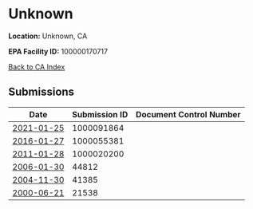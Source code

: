 # Unknown

**Location:** Unknown, CA

**EPA Facility ID:** 100000170717

[Back to CA Index](../../index.md)

## Submissions

| Date | Submission ID | Document Control Number |
|------|--------------|-------------------------|
| [2021-01-25](submissions/1000091864.md) | 1000091864 |  |
| [2016-01-27](submissions/1000055381.md) | 1000055381 |  |
| [2011-01-28](submissions/1000020200.md) | 1000020200 |  |
| [2006-01-30](submissions/44812.md) | 44812 |  |
| [2004-11-30](submissions/41385.md) | 41385 |  |
| [2000-06-21](submissions/21538.md) | 21538 |  |
